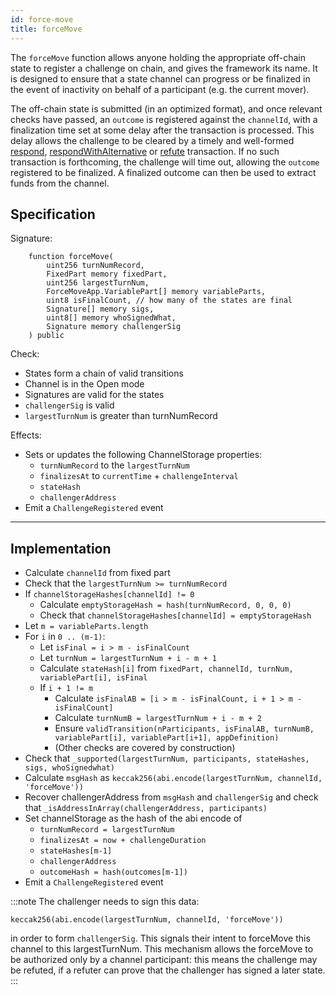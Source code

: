 ```yaml
---
id: force-move
title: forceMove
---
```


The `forceMove` function allows anyone holding the appropriate off-chain state to register a challenge on chain, and gives the framework its name. It is designed to ensure that a state channel can progress or be finalized in the event of inactivity on behalf of a participant (e.g. the current mover).

The off-chain state is submitted (in an optimized format), and once relevant checks have passed, an `outcome` is registered against the `channelId`, with a finalization time set at some delay after the transaction is processed. This delay allows the challenge to be cleared by a timely and well-formed [respond](./respond), [respondWithAlternative](./respond-with-alternative) or [refute](./refute) transaction. If no such transaction is forthcoming, the challenge will time out, allowing the `outcome` registered to be finalized. A finalized outcome can then be used to extract funds from the channel.

## Specification

Signature:

```solidity
    function forceMove(
        uint256 turnNumRecord,
        FixedPart memory fixedPart,
        uint256 largestTurnNum,
        ForceMoveApp.VariablePart[] memory variableParts,
        uint8 isFinalCount, // how many of the states are final
        Signature[] memory sigs,
        uint8[] memory whoSignedWhat,
        Signature memory challengerSig
    ) public
```

Check:

- States form a chain of valid transitions
- Channel is in the Open mode
- Signatures are valid for the states
- `challengerSig` is valid
- `largestTurnNum` is greater than turnNumRecord

Effects:

- Sets or updates the following ChannelStorage properties:
  - `turnNumRecord` to the `largestTurnNum`
  - `finalizesAt` to `currentTime` + `challengeInterval`
  - `stateHash`
  - `challengerAddress`
- Emit a `ChallengeRegistered` event

---

## Implementation

- Calculate `channelId` from fixed part
- Check that the `largestTurnNum >= turnNumRecord`
- If `channelStorageHashes[channelId] != 0`
  - Calculate `emptyStorageHash = hash(turnNumRecord, 0, 0, 0)`
  - Check that `channelStorageHashes[channelId] = emptyStorageHash`
- Let `m = variableParts.length`
- For `i` in `0 .. (m-1)`:
  - Let `isFinal = i > m - isFinalCount`
  - Let `turnNum = largestTurnNum + i - m + 1`
  - Calculate `stateHash[i]` from `fixedPart, channelId, turnNum, variablePart[i], isFinal`
  - If `i + 1 != m`
    - Calculate `isFinalAB = [i > m - isFinalCount, i + 1 > m - isFinalCount]`
    - Calculate `turnNumB = largestTurnNum + i - m + 2`
    - Ensure `validTransition(nParticipants, isFinalAB, turnNumB, variablePart[i], variablePart[i+1], appDefinition)`
    - (Other checks are covered by construction)
- Check that `_supported(largestTurnNum, participants, stateHashes, sigs, whoSignedwhat)`
- Calculate `msgHash` as `keccak256(abi.encode(largestTurnNum, channelId, 'forceMove'))`
- Recover challengerAddress from `msgHash` and `challengerSig` and check that `_isAddressInArray(challengerAddress, participants)`
- Set channelStorage as the hash of the abi encode of
  - `turnNumRecord = largestTurnNum`
  - `finalizesAt = now + challengeDuration`
  - `stateHashes[m-1]`
  - `challengerAddress`
  - `outcomeHash = hash(outcomes[m-1])`
- Emit a `ChallengeRegistered` event

:::note
The challenger needs to sign this data:

```
keccak256(abi.encode(largestTurnNum, channelId, 'forceMove'))
```

in order to form `challengerSig`. This signals their intent to forceMove this channel to this largestTurnNum. This mechanism allows the forceMove to be authorized only by a channel participant: this means the challenge may be refuted, if a refuter can prove that the challenger has signed a later state.
:::
